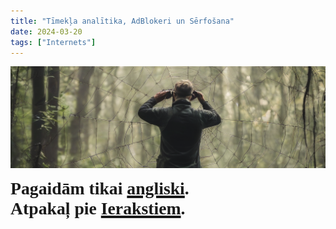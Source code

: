 ```yaml
---
title: "Tīmekļa analītika, AdBlokeri un Sērfošana"
date: 2024-03-20
tags: ["Internets"]
---
```

<center><img src="man-watching-through-a-spiders-web.png"></center>

<text style="fill:#000000; letter-spacing:0; word-spacing:0; kerning:auto; font-family:Free Bookman; font-size:30pt; font-size-adjust:0.318182; font-weight:700; font-style:normal; baseline-shift:baseline; stroke-width:0; font-stretch:0"><tspan x="0">Pagaidām tikai <a href=https://dvilcans.com/web-analytics-and-adblockers/>angliski</a>.</tspan><br><tspan x="0" dy="72pt">Atpakaļ pie <a href=https://dvilcans.com/lv/>Ierakstiem</a>.</tspan></text>


